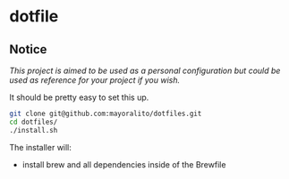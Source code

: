 # dotfile

## Notice
*This project is aimed to be used as a personal configuration but could be used as reference for your project if you wish.*

It should be pretty easy to set this up.
```bash
git clone git@github.com:mayoralito/dotfiles.git
cd dotfiles/
./install.sh
```

The installer will:
- install brew and all dependencies inside of the Brewfile
